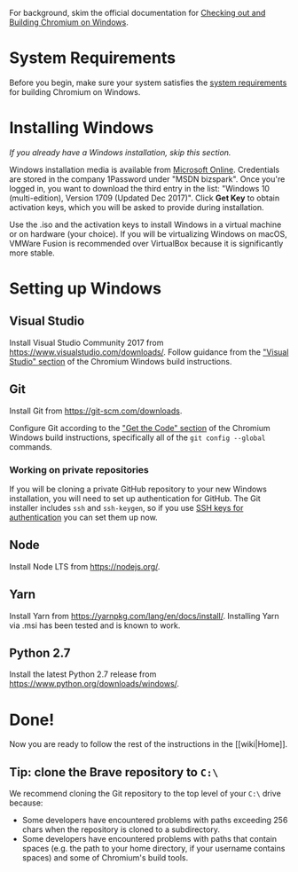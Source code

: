 For background, skim the official documentation for [Checking out and Building Chromium on Windows](https://chromium.googlesource.com/chromium/src/+/master/docs/windows_build_instructions.md).

# System Requirements

Before you begin, make sure your system satisfies the [system requirements](https://chromium.googlesource.com/chromium/src/+/master/docs/windows_build_instructions.md#system-requirements) for building Chromium on Windows.

# Installing Windows

*If you already have a Windows installation, skip this section.* 

Windows installation media is available from [Microsoft Online](https://my.visualstudio.com/Downloads?q=Windows%2010). Credentials are stored in the company 1Password under "MSDN bizspark". Once you're logged in, you want to download the third entry in the list: "Windows 10 (multi-edition), Version 1709 (Updated Dec 2017)". Click **Get Key** to obtain activation keys, which you will be asked to provide during installation.

Use the .iso and the activation keys to install Windows in a virtual machine or on hardware (your choice). If you will be virtualizing Windows on macOS, VMWare Fusion is recommended over VirtualBox because it is significantly more stable.

# Setting up Windows

## Visual Studio

Install Visual Studio Community 2017 from https://www.visualstudio.com/downloads/.
Follow guidance from the ["Visual Studio" section](https://chromium.googlesource.com/chromium/src/+/master/docs/windows_build_instructions.md#visual-studio) of the Chromium Windows build instructions.

## Git

Install Git from https://git-scm.com/downloads.

Configure Git according to the ["Get the Code" section](https://chromium.googlesource.com/chromium/src/+/master/docs/windows_build_instructions.md#get-the-code) of the Chromium Windows build instructions, specifically all of the `git config --global` commands.

### Working on private repositories

If you will be cloning a private GitHub repository to your new Windows installation, you will need to set up authentication for GitHub. The Git installer includes `ssh` and `ssh-keygen`, so if you use [SSH keys for authentication](https://help.github.com/articles/generating-a-new-ssh-key-and-adding-it-to-the-ssh-agent/) you can set them up now.

## Node

Install Node LTS from https://nodejs.org/.

## Yarn

Install Yarn from https://yarnpkg.com/lang/en/docs/install/.
Installing Yarn via .msi has been tested and is known to work.

## Python 2.7

Install the latest Python 2.7 release from https://www.python.org/downloads/windows/.

# Done!

Now you are ready to follow the rest of the instructions in the [[wiki|Home]].

## Tip: clone the Brave repository to `C:\`

We recommend cloning the Git repository to the top level of your `C:\` drive because:

- Some developers have encountered problems with paths exceeding 256 chars when the repository is cloned to a subdirectory.
- Some developers have encountered problems with paths that contain spaces (e.g. the path to your home directory, if your username contains spaces) and some of Chromium's build tools.